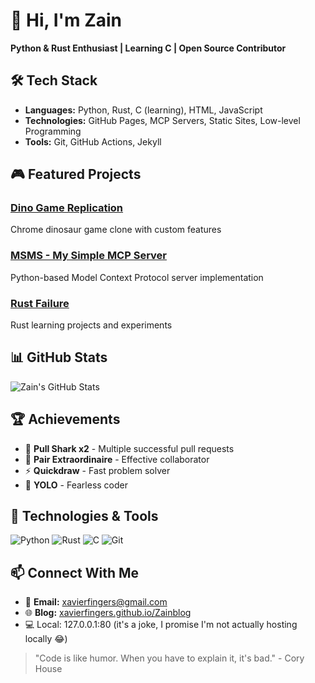 # 👋 Hi, I'm Zain

**Python & Rust Enthusiast | Learning C | Open Source Contributor**

## 🛠 Tech Stack
- **Languages:** Python, Rust, C (learning), HTML, JavaScript
- **Technologies:** GitHub Pages, MCP Servers, Static Sites, Low-level Programming
- **Tools:** Git, GitHub Actions, Jekyll
## 🎮 Featured Projects
### [Dino Game Replication]()
Chrome dinosaur game clone with custom features
### [MSMS - My Simple MCP Server]()
Python-based Model Context Protocol server implementation
### [Rust Failure]()
Rust learning projects and experiments
## 📊 GitHub Stats
![Zain's GitHub Stats](https://github-readme-stats.vercel.app/api?username=xavierfingers&show_icons=true&theme=dark)
## 🏆 Achievements
- 🦈 **Pull Shark x2** - Multiple successful pull requests
- 👥 **Pair Extraordinaire** - Effective collaborator  
- ⚡ **Quickdraw** - Fast problem solver
- 🎯 **YOLO** - Fearless coder
## 🔧 Technologies & Tools
![Python](https://img.shields.io/badge/Python-3776AB?style=for-the-badge&logo=python&logoColor=white)
![Rust](https://img.shields.io/badge/Rust-000000?style=for-the-badge&logo=rust&logoColor=white)
![C](https://img.shields.io/badge/C-00599C?style=for-the-badge&logo=c&logoColor=white)
![Git](https://img.shields.io/badge/Git-F05032?style=for-the-badge&logo=git&logoColor=white)
## 📫 Connect With Me
- 📧 **Email:** xavierfingers@gmail.com
- 🌐 **Blog:** [xavierfingers.github.io/Zainblog](https://xavierfingers.github.io/Zainblog)
- 💻 Local: 127.0.0.1:80 (it's a joke, I promise I'm not actually hosting locally 😂)
> "Code is like humor. When you have to explain it, it's bad." - Cory House

